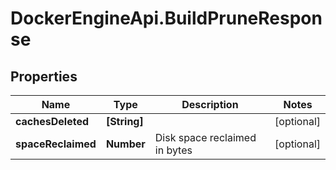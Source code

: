 # DockerEngineApi.BuildPruneResponse

## Properties

Name | Type | Description | Notes
------------ | ------------- | ------------- | -------------
**cachesDeleted** | **[String]** |  | [optional] 
**spaceReclaimed** | **Number** | Disk space reclaimed in bytes | [optional] 


